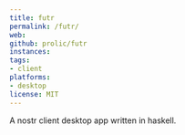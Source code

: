 ```yaml
---
title: futr
permalink: /futr/
web:
github: prolic/futr
instances:
tags:
- client
platforms:
- desktop
license: MIT
---
```


A nostr client desktop app written in haskell.

